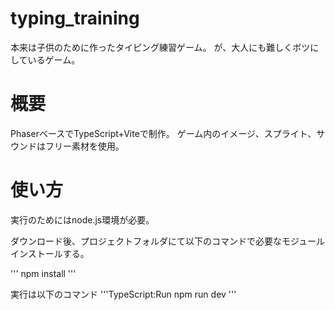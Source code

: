 # typing_training
本来は子供のために作ったタイピング練習ゲーム。
が、大人にも難しくボツにしているゲーム。

# 概要
PhaserベースでTypeScript+Viteで制作。
ゲーム内のイメージ、スプライト、サウンドはフリー素材を使用。

# 使い方
実行のためにはnode.js環境が必要。

ダウンロード後、プロジェクトフォルダにて以下のコマンドで必要なモジュールインストールする。

'''
npm install
'''

実行は以下のコマンド
'''TypeScript:Run
npm run dev
'''
